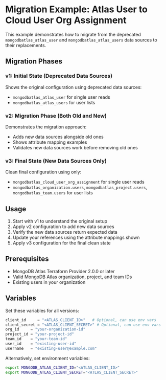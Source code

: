 # Migration Example: Atlas User to Cloud User Org Assignment

This example demonstrates how to migrate from the deprecated `mongodbatlas_atlas_user` and `mongodbatlas_atlas_users` data sources to their replacements.

## Migration Phases

### v1: Initial State (Deprecated Data Sources)
Shows the original configuration using deprecated data sources:
- `mongodbatlas_atlas_user` for single user reads
- `mongodbatlas_atlas_users` for user lists

### v2: Migration Phase (Both Old and New)
Demonstrates the migration approach:
- Adds new data sources alongside old ones
- Shows attribute mapping examples
- Validates new data sources work before removing old ones

### v3: Final State (New Data Sources Only)
Clean final configuration using only:
- `mongodbatlas_cloud_user_org_assignment` for single user reads
- `mongodbatlas_organization.users`, `mongodbatlas_project.users`, `mongodbatlas_team.users` for user lists

## Usage

1. Start with v1 to understand the original setup
2. Apply v2 configuration to add new data sources
3. Verify the new data sources return expected data
4. Update your references using the attribute mappings shown
5. Apply v3 configuration for the final clean state

## Prerequisites

- MongoDB Atlas Terraform Provider 2.0.0 or later
- Valid MongoDB Atlas organization, project, and team IDs
- Existing users in your organization

## Variables

Set these variables for all versions:

```terraform
client_id     = "<ATLAS_CLIENT_ID>"   # Optional, can use env vars
client_secret = "<ATLAS_CLIENT_SECRET>" # Optional, can use env vars
org_id     = "your-organization-id"
project_id = "your-project-id"  
team_id    = "your-team-id"
user_id    = "existing-user-id"
username   = "existing-user@example.com"
```

Alternatively, set environment variables:
```bash
export MONGODB_ATLAS_CLIENT_ID="<ATLAS_CLIENT_ID>"
export MONGODB_ATLAS_CLIENT_SECRET="<ATLAS_CLIENT_SECRET>"
```
